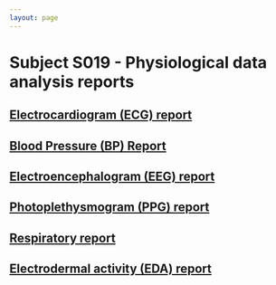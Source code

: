 ```yaml
---
layout: page
---
```


# Subject S019 - Physiological data analysis reports

## [Electrocardiogram (ECG) report](./ecg/README.md)

## [Blood Pressure (BP) Report](./bp/README.md)

## [Electroencephalogram (EEG) report](./eeg/README.md)

## [Photoplethysmogram (PPG) report](./ppg/README.md)

## [Respiratory report](./rsp/README.md)

## [Electrodermal activity (EDA) report](./eda/README.md)

